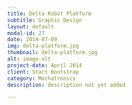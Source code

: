 ```yaml
---
title: Delta Robot Platform
subtitle: Graphic Design
layout: default
modal-id: 27
date: 2014-07-09
img: delta-platform.jpg
thumbnail: delta-platform.jpg
alt: image-alt
project-date: April 2014
client: Start Bootstrap
category: Mechatronics
description: description not yet added

---
```

